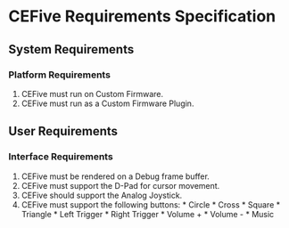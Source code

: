 # CEFive Requirements Specification #

## System Requirements ##

### Platform Requirements ###

  1. CEFive must run on Custom Firmware.
  1. CEFive must run as a Custom Firmware Plugin.

## User Requirements ##

### Interface Requirements ###

  1. CEFive must be rendered on a Debug frame buffer.
  1. CEFive must support the D-Pad for cursor movement.
  1. CEFive should support the Analog Joystick.
  1. CEFive must support the following buttons:
    * Circle
    * Cross
    * Square
    * Triangle
    * Left Trigger
    * Right Trigger
    * Volume +
    * Volume -
    * Music